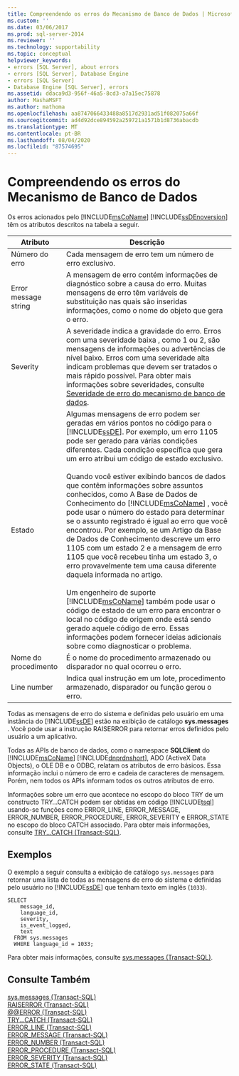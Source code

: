 ```yaml
---
title: Compreendendo os erros do Mecanismo de Banco de Dados | Microsoft Docs
ms.custom: ''
ms.date: 03/06/2017
ms.prod: sql-server-2014
ms.reviewer: ''
ms.technology: supportability
ms.topic: conceptual
helpviewer_keywords:
- errors [SQL Server], about errors
- errors [SQL Server], Database Engine
- errors [SQL Server]
- Database Engine [SQL Server], errors
ms.assetid: ddaca9d3-956f-46a5-8cd3-a7a15ec75878
author: MashaMSFT
ms.author: mathoma
ms.openlocfilehash: aa8747066433488a8517d2931ad51f082075a66f
ms.sourcegitcommit: ad4d92dce894592a259721a1571b1d8736abacdb
ms.translationtype: MT
ms.contentlocale: pt-BR
ms.lasthandoff: 08/04/2020
ms.locfileid: "87574695"
---
```

# <a name="understanding-database-engine-errors"></a>Compreendendo os erros do Mecanismo de Banco de Dados
  Os erros acionados pelo [!INCLUDE[msCoName](../../includes/msconame-md.md)] [!INCLUDE[ssDEnoversion](../../includes/ssdenoversion-md.md)] têm os atributos descritos na tabela a seguir.  
  
|Atributo|Descrição|  
|---------------|-----------------|  
|Número do erro|Cada mensagem de erro tem um número de erro exclusivo.|  
|Error message string|A mensagem de erro contém informações de diagnóstico sobre a causa do erro. Muitas mensagens de erro têm variáveis de substituição nas quais são inseridas informações, como o nome do objeto que gera o erro.|  
|Severity|A severidade indica a gravidade do erro. Erros com uma severidade baixa , como 1 ou 2, são mensagens de informações ou advertências de nível baixo. Erros com uma severidade alta indicam problemas que devem ser tratados o mais rápido possível. Para obter mais informações sobre severidades, consulte [Severidade de erro do mecanismo de banco de dados](database-engine-error-severities.md).|  
|Estado|Algumas mensagens de erro podem ser geradas em vários pontos no código para o [!INCLUDE[ssDE](../../includes/ssde-md.md)]. Por exemplo, um erro 1105 pode ser gerado para várias condições diferentes. Cada condição específica que gera um erro atribui um código de estado exclusivo.<br /><br /> Quando você estiver exibindo bancos de dados que contêm informações sobre assuntos conhecidos, como A Base de Dados de Conhecimento do [!INCLUDE[msCoName](../../includes/msconame-md.md)] , você pode usar o número do estado para determinar se o assunto registrado é igual ao erro que você encontrou. Por exemplo, se um Artigo da Base de Dados de Conhecimento descreve um erro 1105 com um estado 2 e a mensagem de erro 1105 que você recebeu tinha um estado 3, o erro provavelmente tem uma causa diferente daquela informada no artigo.<br /><br /> Um engenheiro de suporte [!INCLUDE[msCoName](../../includes/msconame-md.md)] também pode usar o código de estado de um erro para encontrar o local no código de origem onde está sendo gerado aquele código de erro. Essas informações podem fornecer ideias adicionais sobre como diagnosticar o problema.|  
|Nome do procedimento|É o nome do procedimento armazenado ou disparador no qual ocorreu o erro.|  
|Line number|Indica qual instrução em um lote, procedimento armazenado, disparador ou função gerou o erro.|  
  
 Todas as mensagens de erro do sistema e definidas pelo usuário em uma instância do [!INCLUDE[ssDE](../../includes/ssde-md.md)] estão na exibição de catálogo **sys.messages** . Você pode usar a instrução RAISERROR para retornar erros definidos pelo usuário a um aplicativo.  
  
 Todas as APIs de banco de dados, como o namespace **SQLClient** do [!INCLUDE[msCoName](../../includes/msconame-md.md)] [!INCLUDE[dnprdnshort](../../includes/dnprdnshort-md.md)], ADO (ActiveX Data Objects), o OLE DB e o ODBC, relatam os atributos de erro básicos. Essa informação inclui o número de erro e cadeia de caracteres de mensagem. Porém, nem todos os APIs informam todos os outros atributos de erro.  
  
 Informações sobre um erro que acontece no escopo do bloco TRY de um constructo TRY…CATCH podem ser obtidas em código [!INCLUDE[tsql](../../includes/tsql-md.md)] usando-se funções como ERROR_LINE, ERROR_MESSAGE, ERROR_NUMBER, ERROR_PROCEDURE, ERROR_SEVERITY e ERROR_STATE no escopo do bloco CATCH associado. Para obter mais informações, consulte [TRY...CATCH &#40;Transact-SQL&#41;](/sql/t-sql/language-elements/try-catch-transact-sql).  
  
## <a name="examples"></a>Exemplos  
 O exemplo a seguir consulta a exibição de catálogo `sys.messages` para retornar uma lista de todas as mensagens de erro do sistema e definidas pelo usuário no [!INCLUDE[ssDE](../../includes/ssde-md.md)] que tenham texto em inglês (`1033`).  
  
```  
SELECT  
    message_id,  
    language_id,  
    severity,  
    is_event_logged,  
    text  
  FROM sys.messages  
  WHERE language_id = 1033;  
```  
  
 Para obter mais informações, consulte [sys.messages &#40;Transact-SQL&#41;](/sql/relational-databases/system-catalog-views/messages-for-errors-catalog-views-sys-messages).  
  
## <a name="see-also"></a>Consulte Também  
 [sys.messages &#40;Transact-SQL&#41;](/sql/relational-databases/system-catalog-views/messages-for-errors-catalog-views-sys-messages)   
 [RAISERROR &#40;Transact-SQL&#41;](/sql/t-sql/language-elements/raiserror-transact-sql)   
 [@@ERROR &#40;Transact-SQL&#41;](/sql/t-sql/functions/error-transact-sql)   
 [TRY...CATCH &#40;Transact-SQL&#41;](/sql/t-sql/language-elements/try-catch-transact-sql)   
 [ERROR_LINE &#40;Transact-SQL&#41;](/sql/t-sql/functions/error-line-transact-sql)   
 [ERROR_MESSAGE &#40;Transact-SQL&#41;](/sql/t-sql/functions/error-message-transact-sql)   
 [ERROR_NUMBER &#40;Transact-SQL&#41;](/sql/t-sql/functions/error-number-transact-sql)   
 [ERROR_PROCEDURE &#40;Transact-SQL&#41;](/sql/t-sql/functions/error-procedure-transact-sql)   
 [ERROR_SEVERITY &#40;Transact-SQL&#41;](/sql/t-sql/functions/error-severity-transact-sql)   
 [ERROR_STATE &#40;Transact-SQL&#41;](/sql/t-sql/functions/error-state-transact-sql)  
  
  
